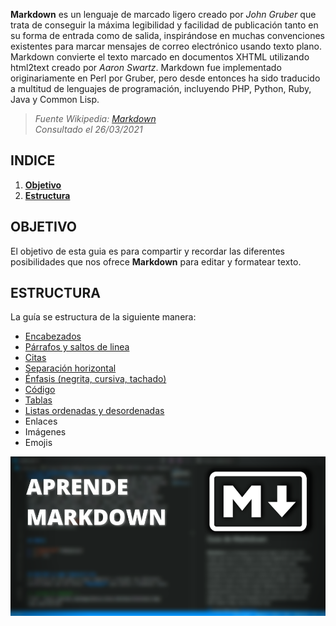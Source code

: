**Markdown** es un lenguaje de marcado ligero creado por *John Gruber* que trata de conseguir la máxima legibilidad y facilidad de publicación tanto en su forma de entrada como de salida, inspirándose en muchas convenciones existentes para marcar mensajes de correo electrónico usando texto plano. Markdown convierte el texto marcado en documentos XHTML utilizando html2text creado por *Aaron Swartz*. Markdown fue implementado originariamente en Perl por Gruber, pero desde entonces ha sido traducido a multitud de lenguajes de programación, incluyendo PHP, Python, Ruby, Java y Common Lisp.
>_Fuente Wikipedia: [Markdown](https://es.wikipedia.org/wiki/Markdown)  
Consultado el 26/03/2021_
  


## INDICE

1. [**Objetivo**](#objetivo)
2. [**Estructura**](#estructura)

  

## OBJETIVO <a name="objetivo"></a>
El objetivo de esta guia es para compartir y recordar las diferentes posibilidades que nos ofrece **Markdown** para editar y formatear texto.


## ESTRUCTURA <a name="estructura"></a>
La guía se estructura de la siguiente manera:  
- [Encabezados](https://github.com/miguelmtnezz/Guia-Markdown/blob/main/content/encabezados.md)
- [Párrafos y saltos de linea](https://github.com/miguelmtnezz/Guia-Markdown/blob/main/content/parrafos-y-saltosdelinea.md)
- [Citas](https://github.com/miguelmtnezz/Guia-Markdown/blob/main/content/citas.md)
- [Separación horizontal](https://github.com/miguelmtnezz/Guia-Markdown/blob/main/content/separaciones.md)
- [Énfasis (negrita, cursiva, tachado)](https://github.com/miguelmtnezz/Guia-Markdown/blob/main/content/enfasis.md)
- [Código](https://github.com/miguelmtnezz/Guia-Markdown/blob/main/content/codigo.md)
- [Tablas](https://github.com/miguelmtnezz/Guia-Markdown/blob/main/content/tablas.md)
- [Listas ordenadas y desordenadas](https://github.com/miguelmtnezz/Guia-Markdown/blob/main/content/listas.md)
- Enlaces
- Imágenes
- Emojis

![banner]

<!--RUTA DE IMAGENES-->
[banner]: https://github.com/miguelmtnezz/Guia-Markdown/blob/main/img/miniatura.png?raw=true
